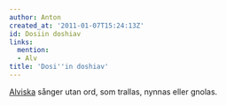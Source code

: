 ```yaml
---
author: Anton
created_at: '2011-01-07T15:24:13Z'
id: Dosiin doshiav
links:
  mention:
  - Alv
title: 'Dosi''in doshiav'
---
```


[Alviska] sånger utan ord, som trallas, nynnas eller gnolas.

  [Alviska]: Alv
